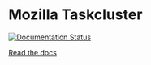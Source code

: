 # Mozilla Taskcluster

[![Documentation Status](https://readthedocs.org/projects/mozilla-taskcluster/badge/?version=latest)](https://readthedocs.org/projects/mozilla-taskcluster/?badge=latest)

[Read the docs](http://mozilla-taskcluster.readthedocs.org/en/latest/)

